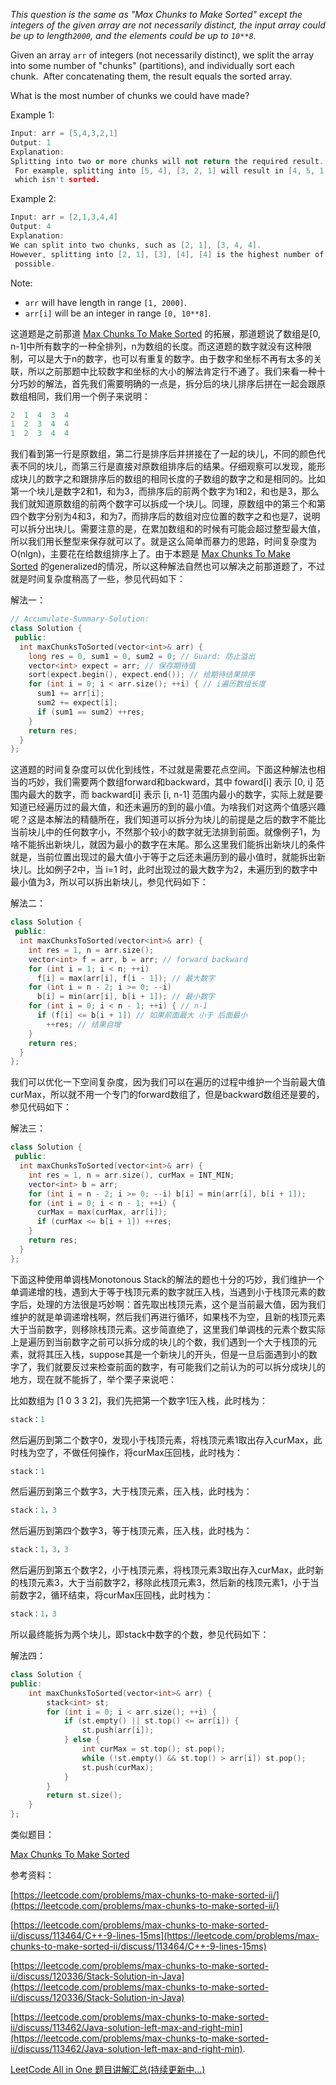 _This question is the same as "Max Chunks to Make Sorted" except the integers of the given array are not necessarily distinct, the input array could be up to length`2000`, and the elements could be up to `10**8`._

Given an array `arr` of integers (not necessarily distinct), we split the array into some number of "chunks" (partitions), and individually sort each chunk.  After concatenating them, the result equals the sorted array.

What is the most number of chunks we could have made?

Example 1:

```cpp
Input: arr = [5,4,3,2,1]
Output: 1
Explanation:
Splitting into two or more chunks will not return the required result.
 For example, splitting into [5, 4], [3, 2, 1] will result in [4, 5, 1, 2, 3],
 which isn't sorted.
```

Example 2:

```cpp
Input: arr = [2,1,3,4,4]
Output: 4
Explanation:
We can split into two chunks, such as [2, 1], [3, 4, 4].
However, splitting into [2, 1], [3], [4], [4] is the highest number of chunks
 possible.
```

Note:

- `arr` will have length in range `[1, 2000]`.
- `arr[i]` will be an integer in range `[0, 10**8]`.

这道题是之前那道 [Max Chunks To Make Sorted](http://www.cnblogs.com/grandyang/p/8823944.html) 的拓展，那道题说了数组是[0, n-1]中所有数字的一种全排列，n为数组的长度。而这道题的数字就没有这种限制，可以是大于n的数字，也可以有重复的数字。由于数字和坐标不再有太多的关联，所以之前那题中比较数字和坐标的大小的解法肯定行不通了。我们来看一种十分巧妙的解法，首先我们需要明确的一点是，拆分后的块儿排序后拼在一起会跟原数组相同，我们用一个例子来说明：

```cpp
2  1  4  3  4
1  2  3  4  4
1  2  3  4  4
```

我们看到第一行是原数组，第二行是排序后并拼接在了一起的块儿，不同的颜色代表不同的块儿，而第三行是直接对原数组排序后的结果。仔细观察可以发现，能形成块儿的数字之和跟排序后的数组的相同长度的子数组的数字之和是相同的。比如第一个块儿是数字2和1，和为3，而排序后的前两个数字为1和2，和也是3，那么我们就知道原数组的前两个数字可以拆成一个块儿。同理，原数组中的第三个和第四个数字分别为4和3，和为7，而排序后的数组对应位置的数字之和也是7，说明可以拆分出块儿。需要注意的是，在累加数组和的时候有可能会超过整型最大值，所以我们用长整型来保存就可以了。就是这么简单而暴力的思路，时间复杂度为O(nlgn)，主要花在给数组排序上了。由于本题是 [Max Chunks To Make Sorted](http://www.cnblogs.com/grandyang/p/8823944.html) 的generalized的情况，所以这种解法自然也可以解决之前那道题了，不过就是时间复杂度稍高了一些，参见代码如下：

解法一：

```cpp
// Accumulate-Summary-Solution:
class Solution {
 public:
  int maxChunksToSorted(vector<int>& arr) {
    long res = 0, sum1 = 0, sum2 = 0; // Guard: 防止溢出
    vector<int> expect = arr; // 保存期待值
    sort(expect.begin(), expect.end()); // 给期待结果排序
    for (int i = 0; i < arr.size(); ++i) { // i遍历数组长度
      sum1 += arr[i];
      sum2 += expect[i];
      if (sum1 == sum2) ++res;
    }
    return res;
  }
};
```

这道题的时间复杂度可以优化到线性，不过就是需要花点空间。下面这种解法也相当的巧妙，我们需要两个数组forward和backward，其中 foward[i] 表示 [0, i] 范围内最大的数字，而 backward[i] 表示 [i, n-1] 范围内最小的数字，实际上就是要知道已经遍历过的最大值，和还未遍历的到的最小值。为啥我们对这两个值感兴趣呢？这是本解法的精髓所在，我们知道可以拆分为块儿的前提是之后的数字不能比当前块儿中的任何数字小，不然那个较小的数字就无法排到前面。就像例子1，为啥不能拆出新块儿，就因为最小的数字在末尾。那么这里我们能拆出新块儿的条件就是，当前位置出现过的最大值小于等于之后还未遍历到的最小值时，就能拆出新块儿。比如例子2中，当 i=1 时，此时出现过的最大数字为2，未遍历到的数字中最小值为3，所以可以拆出新块儿，参见代码如下：

解法二：

```cpp
class Solution {
 public:
  int maxChunksToSorted(vector<int>& arr) {
    int res = 1, n = arr.size();
    vector<int> f = arr, b = arr; // forward backward
    for (int i = 1; i < n; ++i)
      f[i] = max(arr[i], f[i - 1]); // 最大数字 
    for (int i = n - 2; i >= 0; --i)
      b[i] = min(arr[i], b[i + 1]); // 最小数字
    for (int i = 0; i < n - 1; ++i) { // n-1
      if (f[i] <= b[i + 1]) // 如果前面最大 小于 后面最小
        ++res; // 结果自增
    }
    return res;
  }
};
```

我们可以优化一下空间复杂度，因为我们可以在遍历的过程中维护一个当前最大值curMax，所以就不用一个专门的forward数组了，但是backward数组还是要的，参见代码如下：

解法三：

```cpp
class Solution {
 public:
  int maxChunksToSorted(vector<int>& arr) {
    int res = 1, n = arr.size(), curMax = INT_MIN;
    vector<int> b = arr;    
    for (int i = n - 2; i >= 0; --i) b[i] = min(arr[i], b[i + 1]);
    for (int i = 0; i < n - 1; ++i) {
      curMax = max(curMax, arr[i]);
      if (curMax <= b[i + 1]) ++res;
    }
    return res;
  }
};
```

下面这种使用单调栈Monotonous Stack的解法的题也十分的巧妙，我们维护一个单调递增的栈，遇到大于等于栈顶元素的数字就压入栈，当遇到小于栈顶元素的数字后，处理的方法很是巧妙啊：首先取出栈顶元素，这个是当前最大值，因为我们维护的就是单调递增栈啊，然后我们再进行循环，如果栈不为空，且新的栈顶元素大于当前数字，则移除栈顶元素。这步简直绝了，这里我们单调栈的元素个数实际上是遍历到当前数字之前可以拆分成的块儿的个数，我们遇到一个大于栈顶的元素，就将其压入栈，suppose其是一个新块儿的开头，但是一旦后面遇到小的数字了，我们就要反过来检查前面的数字，有可能我们之前认为的可以拆分成块儿的地方，现在就不能拆了，举个栗子来说吧：

比如数组为 [1 0 3 3 2]，我们先把第一个数字1压入栈，此时栈为：

```cpp
stack：1
```

然后遍历到第二个数字0，发现小于栈顶元素，将栈顶元素1取出存入curMax，此时栈为空了，不做任何操作，将curMax压回栈，此时栈为：

```cpp
stack：1
```

然后遍历到第三个数字3，大于栈顶元素，压入栈，此时栈为：

```cpp
stack：1，3
```

然后遍历到第四个数字3，等于栈顶元素，压入栈，此时栈为：

```cpp
stack：1，3，3
```

然后遍历到第五个数字2，小于栈顶元素，将栈顶元素3取出存入curMax，此时新的栈顶元素3，大于当前数字2，移除此栈顶元素3，然后新的栈顶元素1，小于当前数字2，循环结束，将curMax压回栈，此时栈为：

```cpp
stack：1，3
```

所以最终能拆为两个块儿，即stack中数字的个数，参见代码如下：

解法四：

```cpp
class Solution {
public:
    int maxChunksToSorted(vector<int>& arr) {
        stack<int> st;
        for (int i = 0; i < arr.size(); ++i) {
            if (st.empty() || st.top() <= arr[i]) {
                st.push(arr[i]);
            } else {
                int curMax = st.top(); st.pop();
                while (!st.empty() && st.top() > arr[i]) st.pop();
                st.push(curMax);
            }
        }
        return st.size();
    }
};
```

类似题目：

[Max Chunks To Make Sorted](http://www.cnblogs.com/grandyang/p/8823944.html)

参考资料：

[https://leetcode.com/problems/max-chunks-to-make-sorted-ii/](https://leetcode.com/problems/max-chunks-to-make-sorted-ii/)

[https://leetcode.com/problems/max-chunks-to-make-sorted-ii/discuss/113464/C++-9-lines-15ms](https://leetcode.com/problems/max-chunks-to-make-sorted-ii/discuss/113464/C++-9-lines-15ms)

[https://leetcode.com/problems/max-chunks-to-make-sorted-ii/discuss/120336/Stack-Solution-in-Java](https://leetcode.com/problems/max-chunks-to-make-sorted-ii/discuss/120336/Stack-Solution-in-Java)

[https://leetcode.com/problems/max-chunks-to-make-sorted-ii/discuss/113462/Java-solution-left-max-and-right-min](https://leetcode.com/problems/max-chunks-to-make-sorted-ii/discuss/113462/Java-solution-left-max-and-right-min).

[LeetCode All in One 题目讲解汇总(持续更新中...)](http://www.cnblogs.com/grandyang/p/4606334.html)
